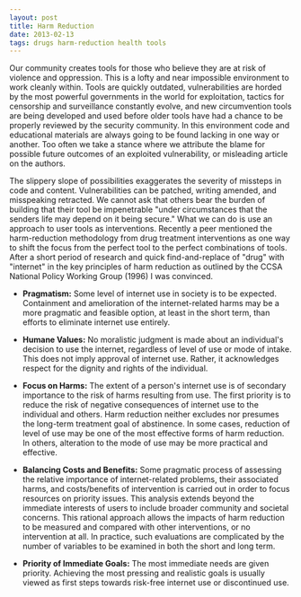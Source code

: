 ```yaml
---
layout: post
title: Harm Reduction
date: 2013-02-13
tags: drugs harm-reduction health tools
---
```


Our community creates tools for those who believe they are at risk of violence and oppression. This is a lofty and near impossible environment to work cleanly within. Tools are quickly outdated, vulnerabilities are horded by the most powerful governments in the world for exploitation, tactics for censorship and surveillance constantly evolve, and new circumvention tools are being developed and used before older tools have had a chance to be properly reviewed by the security community. In this environment code and educational materials are always going to be found lacking in one way or another. Too often we take a stance where we attribute the blame for possible future outcomes of an exploited vulnerability, or misleading article on the authors.

The slippery slope of possibilities exaggerates the severity of missteps in code and content. Vulnerabilities can be patched, writing amended, and misspeaking retracted. We cannot ask that others bear the burden of building that their tool be impenetrable "under circumstances that the senders life may depend on it being secure." What we can do is use an approach to user tools as interventions. Recently a peer mentioned the harm-reduction methodology from drug treatment interventions as one way to shift the focus from the perfect tool to the perfect combinations of tools. After a short period of research and quick find-and-replace of "drug" with "internet" in the key principles of harm reduction as outlined by the CCSA National Policy Working Group (1996) I was convinced.

-   **Pragmatism:** Some level of internet use in society is to be expected. Containment and amelioration of the internet-related harms may be a more pragmatic and feasible option, at least in the short term, than efforts to eliminate internet use entirely.

-   **Humane Values:** No moralistic judgment is made about an individual's decision to use the internet, regardless of level of use or mode of intake. This does not imply approval of internet use. Rather, it acknowledges respect for the dignity and rights of the individual.

-   **Focus on Harms:** The extent of a person's internet use is of secondary importance to the risk of harms resulting from use. The first priority is to reduce the risk of negative consequences of internet use to the individual and others. Harm reduction neither excludes nor presumes the long-term treatment goal of abstinence. In some cases, reduction of level of use may be one of the most effective forms of harm reduction. In others, alteration to the mode of use may be more practical and effective.

-   **Balancing Costs and Benefits:** Some pragmatic process of assessing the relative importance of internet-related problems, their associated harms, and costs/benefits of intervention is carried out in order to focus resources on priority issues. This analysis extends beyond the immediate interests of users to include broader community and societal concerns. This rational approach allows the impacts of harm reduction to be measured and compared with other interventions, or no intervention at all. In practice, such evaluations are complicated by the number of variables to be examined in both the short and long term.

-   **Priority of Immediate Goals:** The most immediate needs are given priority. Achieving the most pressing and realistic goals is usually viewed as first steps towards risk-free internet use or discontinued use.
